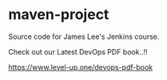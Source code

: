# maven-project
Source code for James Lee's Jenkins course.

Check out our Latest DevOps PDF book..!!

https://www.level-up.one/devops-pdf-book

